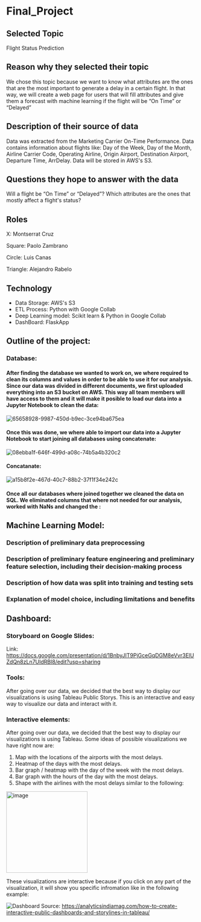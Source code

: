 # Final_Project

## Selected Topic
	
  Flight Status Prediction

## Reason why they selected their topic
	
  We chose this topic because we want to know what attributes are the ones that are the most important to generate a delay in a certain flight. In that way, we will create a web page for users that will fill attributes and give them a forecast with machine learning if the flight will be “On Time” or “Delayed”

## Description of their source of data
	
  Data was extracted from the Marketing Carrier On-Time Performance. Data contains information about flights like: Day of the Week, Day of the Month, Airline Carrier Code, Operating Airline, Origin Airport, Destination Airport, Departure Time, ArrDelay. Data will be stored in AWS's S3. 

## Questions they hope to answer with the data
	
  Will a flight be “On Time” or “Delayed”?
  Which attributes are the ones that mostly affect a flight's status?

## Roles

X: Montserrat Cruz

Square: Paolo Zambrano

Circle: Luis Canas

Triangle: Alejandro Rabelo

## Technology

- Data Storage: AWS's S3
- ETL Process: Python with Google Collab
- Deep Learning model: Scikit learn & Python in Google Collab
- DashBoard: FlaskApp


## Outline of the project:

### Database:

#### After finding the database we wanted to work on, we where required to clean its columns and values in order to be able to use it for our analysis. Since our data was divided in different documents, we first uploaded everything into an S3 bucket on AWS. This way all team members will have access to them and it will make it posible to load our data into a Jupyter Notebook to clean the data:

![65658928-9987-450d-b9ec-3ce94ba675ea](https://user-images.githubusercontent.com/108498940/203883553-f1b7ff22-5d54-4aa3-ba7f-8e771a50e90c.jpg)

#### Once this was done, we where able to import our data into a Jupyter Notebook to start joining all databases using concatenate:

![08ebba1f-646f-499d-a08c-74b5a4b320c2](https://user-images.githubusercontent.com/108498940/203883926-2084fbf1-55ab-48ad-88c8-09b4f665f4ba.jpg)

#### Concatanate:

![a15b8f2e-467d-40c7-88b2-37f1f34e242c](https://user-images.githubusercontent.com/108498940/203888358-4f0d954f-5134-4fb6-b134-e7d4bfc2ed58.jpg)


#### Once all our databases where joined together we cleaned the data on SQL. We eliminated columns that where not needed for our analysis, worked with NaNs and changed the :




## Machine Learning Model:

### Description of preliminary data preprocessing

### Description of preliminary feature engineering and preliminary feature selection, including their decision-making process 

### Description of how data was split into training and testing sets 

### Explanation of model choice, including limitations and benefits


## Dashboard:


### Storyboard on Google Slides:

Link:
https://docs.google.com/presentation/d/1BnbyJIT9PjGceGqDGM8eVvr3ElUZdQn8zLn7UIdRBl8/edit?usp=sharing

### Tools:

After going over our data, we decided that the best way to display our visualizations is using Tableau Public Storys. This is an interactive and easy way to visualize our data and interact with it. 

### Interactive elements:


After going over our data, we decided that the best way to display our visualizations is using Tableau. Some ideas of possible visualizations we have right now are: 

1.	Map with the locations of the airports with the most delays.
2.	Heatmap of the days with the most delays.
3.	Bar graph / heatmap with the day of the week with the most delays.
4.	Bar graph with the hours of the day with the most delays.
5.	Shape with the airlines with the most delays similar to the following:

<img width="215" alt="image" src="https://user-images.githubusercontent.com/108498940/203885440-b462da1e-4ec0-48d9-b080-7c8b0da2b5a5.png">

These visualizations are interactive because if you click on any part of the visualization, it will show you specific infromation like in the following example: 

![Dashboard](https://user-images.githubusercontent.com/108498940/203888488-1c434bd2-c7e1-49c3-8f11-ebc7b0d8cdeb.gif)
Source: https://analyticsindiamag.com/how-to-create-interactive-public-dashboards-and-storylines-in-tableau/


